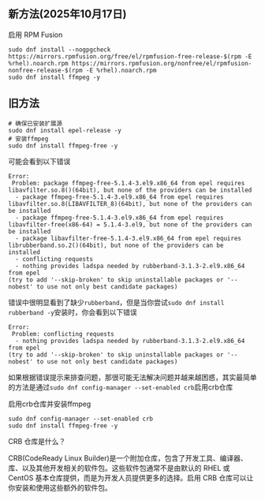 ## 新方法(2025年10月17日)
启用 RPM Fusion
```
sudo dnf install --nogpgcheck https://mirrors.rpmfusion.org/free/el/rpmfusion-free-release-$(rpm -E %rhel).noarch.rpm https://mirrors.rpmfusion.org/nonfree/el/rpmfusion-nonfree-release-$(rpm -E %rhel).noarch.rpm
sudo dnf install ffmpeg -y
```

## 旧方法
```shell
# 确保已安装扩展源
sudo dnf install epel-release -y
# 安装ffmpeg
sudo dnf install ffmpeg-free -y
```
可能会看到以下错误
```text
Error:
 Problem: package ffmpeg-free-5.1.4-3.el9.x86_64 from epel requires libavfilter.so.8()(64bit), but none of the providers can be installed
  - package ffmpeg-free-5.1.4-3.el9.x86_64 from epel requires libavfilter.so.8(LIBAVFILTER_8)(64bit), but none of the providers can be installed
  - package ffmpeg-free-5.1.4-3.el9.x86_64 from epel requires libavfilter-free(x86-64) = 5.1.4-3.el9, but none of the providers can be installed
  - package libavfilter-free-5.1.4-3.el9.x86_64 from epel requires librubberband.so.2()(64bit), but none of the providers can be installed
  - conflicting requests
  - nothing provides ladspa needed by rubberband-3.1.3-2.el9.x86_64 from epel
(try to add '--skip-broken' to skip uninstallable packages or '--nobest' to use not only best candidate packages)
```
错误中很明显看到了缺少`rubberband`，但是当你尝试`sudo dnf install rubberband -y`安装时，你会看到以下错误
```text
Error:
 Problem: conflicting requests
  - nothing provides ladspa needed by rubberband-3.1.3-2.el9.x86_64 from epel
(try to add '--skip-broken' to skip uninstallable packages or '--nobest' to use not only best candidate packages)
```
如果根据错误提示来排查问题，那很可能无法解决问题并越来越困惑，其实最简单的方法是通过`sudo dnf config-manager --set-enabled crb`启用crb仓库

启用crb仓库并安装ffmpeg
```
sudo dnf config-manager --set-enabled crb
sudo dnf install ffmpeg-free -y
```

CRB 仓库是什么？

CRB(CodeReady Linux Builder)是一个附加仓库，包含了开发工具、编译器、库、以及其他开发相关的软件包。这些软件包通常不是由默认的 RHEL 或 CentOS 基本仓库提供，而是为开发人员提供更多的选择。启用 CRB 仓库可以让你安装和使用这些额外的软件包。

